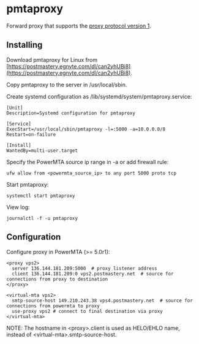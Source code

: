 # pmtaproxy

Forward proxy that supports the [proxy protocol version 1](https://www.haproxy.org/download/1.8/doc/proxy-protocol.txt).

## Installing

Download pmtaproxy for Linux from [https://postmastery.egnyte.com/dl/can2yhUBi8](https://postmastery.egnyte.com/dl/can2yhUBi8).

Copy pmtaproxy to the server in /usr/local/sbin.

Create systemd configuration as /lib/systemd/system/pmtaproxy.service:

    [Unit]
    Description=Systemd configuration for pmtaproxy

    [Service]
    ExecStart=/usr/local/sbin/pmtaproxy -l=:5000 -a=10.0.0.0/8
    Restart=on-failure

    [Install]
    WantedBy=multi-user.target

Specify the PowerMTA source ip range in -a or add firewall rule:

    ufw allow from <powermta_source_ip> to any port 5000 proto tcp

Start pmtaproxy:

    systemctl start pmtaproxy

View log:

    journalctl -f -u pmtaproxy

## Configuration

Configure proxy in PowerMTA (>= 5.0r1):

    <proxy vps2>
      server 136.144.181.209:5000  # proxy listener address
      client 136.144.181.209:0 vps2.postmastery.net  # source for connections from proxy to destination
    </proxy>

    <virtual-mta vps2>
      smtp-source-host 149.210.243.38 vps4.postmastery.net  # source for connections from powermta to proxy
      use-proxy vps2 # connect to final destination via proxy
    </virtual-mta>

NOTE: The hostname in \<proxy\>.client is used as HELO/EHLO name, instead of \<virtual-mta\>.smtp-source-host.
